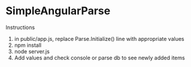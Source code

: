 # SimpleAngularParse

Instructions
1. in public/app.js, replace Parse.Initialize() line with appropriate values
2. npm install
3. node server.js
4. Add values and check console or parse db to see newly added items
